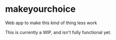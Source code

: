 makeyourchoice
==============

Web app to make this kind of thing less work

This is currently a WIP, and isn't fully functional yet.